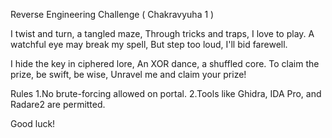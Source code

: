 Reverse Engineering Challenge ( Chakravyuha 1 )

I twist and turn, a tangled maze,
Through tricks and traps, I love to play.
A watchful eye may break my spell,
But step too loud, I'll bid farewell.

I hide the key in ciphered lore,
An XOR dance, a shuffled core.
To claim the prize, be swift, be wise,
Unravel me and claim your prize!

Rules
1.No brute-forcing allowed on portal.
2.Tools like Ghidra, IDA Pro, and Radare2 are permitted.

Good luck!